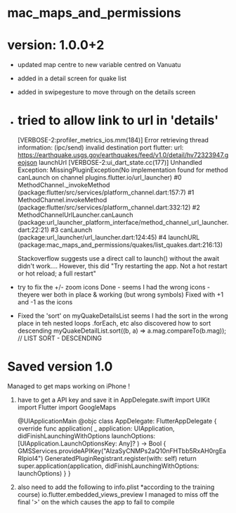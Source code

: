 # mac_maps_and_permissions

version: 1.0.0+2
================
* updated map centre to new variable centred on Vanuatu
* added in a detail screen for quake list
* added in swipegesture to move through on the details screen
* tried to allow link to url in 'details'
    ====================================================================================================
    [VERBOSE-2:profiler_metrics_ios.mm(184)] Error retrieving thread information: (ipc/send) invalid destination port
    flutter: url: https://earthquake.usgs.gov/earthquakes/feed/v1.0/detail/hv72323947.geojson  launchUrl
    [VERBOSE-2:ui_dart_state.cc(177)] Unhandled Exception: MissingPluginException(No implementation found for method canLaunch on channel plugins.flutter.io/url_launcher)
    #0      MethodChannel._invokeMethod (package:flutter/src/services/platform_channel.dart:157:7)
    <asynchronous suspension>
    #1      MethodChannel.invokeMethod (package:flutter/src/services/platform_channel.dart:332:12)
    #2      MethodChannelUrlLauncher.canLaunch (package:url_launcher_platform_interface/method_channel_url_launcher.dart:22:21)
    #3      canLaunch (package:url_launcher/url_launcher.dart:124:45)
    #4      launchURL (package:mac_maps_and_permissions/quakes/list_quakes.dart:216:13)

    Stackoverflow suggests use a direct call to launch() without the await
        didn't work....
        However, this did
        "Try restarting the app. Not a hot restart or hot reload; a full restart"

* try to fix the +/- zoom icons
    Done - seems I had the wrong icons - theyere wer both in place & working (but wrong symbols)
    Fixed with +1 and -1 as the icons

* Fixed the 'sort' on myQuakeDetailsList
    seems I had the sort in the wrong place in teh nested loops .forEach, etc
    also discovered how to sort descending
         myQuakeDetailList.sort((b, a) => a.mag.compareTo(b.mag));   // LIST SORT - DESCENDING


Saved version 1.0
=================
Managed to get maps working on iPhone !
1) have to get a API key and save it in AppDelegate.swift
    import UIKit
    import Flutter
    import GoogleMaps

    @UIApplicationMain
    @objc class AppDelegate: FlutterAppDelegate {
      override func application(
        _ application: UIApplication,
        didFinishLaunchingWithOptions launchOptions: [UIApplication.LaunchOptionsKey: Any]?
      ) -> Bool {
        GMSServices.provideAPIKey("AIzaSyCNMPs2aQ10nFHTbb5RxAH0rgEaRIpioI4")
        GeneratedPluginRegistrant.register(with: self)
        return super.application(application, didFinishLaunchingWithOptions: launchOptions)
      }
    }

2) also need to add the following to info.plist *according to the training course)
        	<key>io.flutter.embedded_views_preview</key>
        	<true/>
   I managed to miss off the final '>' on the <true/> which causes the app to fail to compile

